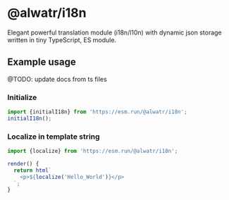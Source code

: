 # @alwatr/i18n

Elegant powerful translation module (i18n/l10n) with dynamic json storage written in tiny TypeScript, ES module.

## Example usage

@TODO: update docs from ts files

### Initialize

```js
import {initialI18n} from 'https://esm.run/@alwatr/i18n';
initialI18n();
```

### Localize in template string

```js
import {localize} from 'https://esm.run/@alwatr/i18n';

render() {
  return html`
    <p>${localize('Hello_World')}</p>
  `;
}
```
